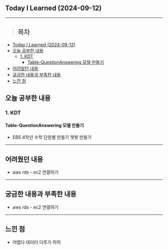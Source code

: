 ## Today I Learned (2024-09-12)
---
> ## 목차
- [Today I Learned (2024-09-12)](#today-i-learned-2024-09-12)
- [오늘 공부한 내용](#오늘-공부한-내용)
  - [1. KDT](#1-kdt)
    - [Table-QuestionAnswering 모델 만들기](#table-questionanswering-모델-만들기)
- [어려웠던 내용](#어려웠던-내용)
- [궁금한 내용과 부족한 내용](#궁금한-내용과-부족한-내용)
- [느낀 점](#느낀-점)

## 오늘 공부한 내용
### 1. KDT
#### Table-QuestionAnswering 모델 만들기
- EBS 4학년 수학 단원별 만들기 챗봇 만들기
---
## 어려웠던 내용
- aws rds - ec2 연결하기
---
## 궁금한 내용과 부족한 내용
- aws rds - ec2 연결하기
---
## 느낀 점
- 어렵다 데이터 다루기 허허

<!-- <img src="이미지 주소" width="100%" height="100%"/> -->
